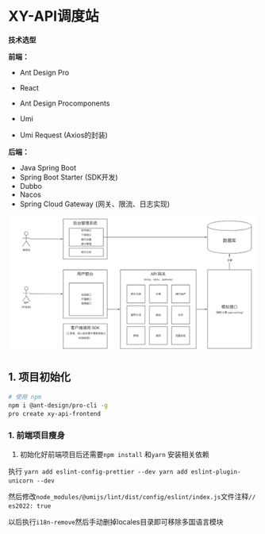 # XY-API调度站

**技术选型**

**前端：**

-   Ant Design Pro 

-   React
-   Ant Design Procomponents
-   Umi

-   Umi Request (Axios的封装)



**后端：**

-   Java Spring Boot
-   Spring Boot Starter (SDK开发)
-   Dubbo
-   Nacos
-   Spring Cloud Gateway (网关、限流、日志实现)

![1](./XY-API调度站.assets/1.png)

## 1. 项目初始化

```sh
# 使用 npm
npm i @ant-design/pro-cli -g
pro create xy-api-frontend
```



### 1. 前端项目瘦身

1. 初始化好前端项目后还需要`npm install` 和`yarn` 安装相关依赖

执行 `yarn add eslint-config-prettier --dev yarn add eslint-plugin-unicorn --dev` 

然后修改`node_modules/@umijs/lint/dist/config/eslint/index.js`文件注释`// es2022: true`

以后执行`i18n-remove`然后手动删掉locales目录即可移除多国语言模块































